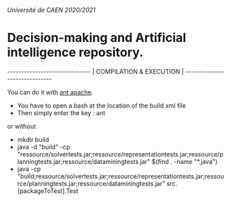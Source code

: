 *Université de CAEN 2020/2021*

# Decision-making and Artificial intelligence  repository.

*------------------------------*
|    COMPILATION & EXECUTION   |
*------------------------------*

You can do it with [ant apache](https://ant.apache.org/).
- You have to open a bash at the location of the build.xml file
- Then simply enter the key : ant

or without
- mkdir build
- java -d "build"  -cp "ressource/solvertests.jar;ressource/representationtests.jar;ressource/planningtests.jar;ressource/dataminingtests.jar"  $(find . -name "*.java")
- java -cp  "build;ressource/solvertests.jar;ressource/representationtests.jar;ressource/planningtests.jar;ressource/dataminingtests.jar"  src.[packageToTest].Test